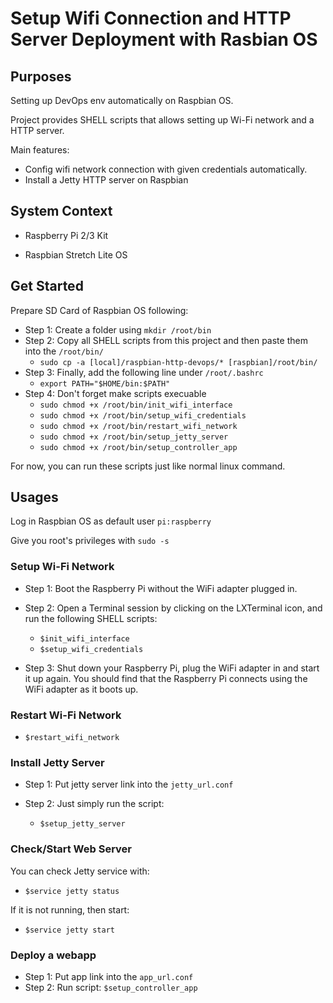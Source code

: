 # Setup Wifi Connection and HTTP Server Deployment with Rasbian OS

## Purposes

Setting up DevOps env automatically on Raspbian OS.

Project provides SHELL scripts that allows setting up Wi-Fi network and a HTTP server.

Main features:

- Config wifi network connection with given credentials automatically.
- Install a Jetty HTTP server on Raspbian

## System Context

- Raspberry Pi 2/3 Kit

- Raspbian Stretch Lite OS

## Get Started

Prepare SD Card of Raspbian OS following:

- Step 1: Create a folder using `mkdir /root/bin`
- Step 2: Copy all SHELL scripts from this project and then paste them into the `/root/bin/`
  - `sudo cp -a [local]/raspbian-http-devops/* [raspbian]/root/bin/`
- Step 3: Finally, add the following line under `/root/.bashrc`
  - `export PATH="$HOME/bin:$PATH"`
- Step 4: Don't forget make scripts execuable
  - `sudo chmod +x /root/bin/init_wifi_interface`
  - `sudo chmod +x /root/bin/setup_wifi_credentials`
  - `sudo chmod +x /root/bin/restart_wifi_network`
  - `sudo chmod +x /root/bin/setup_jetty_server`
  - `sudo chmod +x /root/bin/setup_controller_app`

For now, you can run these scripts just like normal linux command.

## Usages

Log in Raspbian OS as default user `pi:raspberry`

Give you root's privileges with `sudo -s`

### Setup Wi-Fi Network

- Step 1: Boot the Raspberry Pi without the WiFi adapter plugged in.
- Step 2: Open a Terminal session by clicking on the LXTerminal icon, and run the following SHELL scripts:

  - `$init_wifi_interface`
  - `$setup_wifi_credentials`

- Step 3: Shut down your Raspberry Pi, plug the WiFi adapter in and start it up again. You should find that the Raspberry Pi connects using the WiFi adapter as it boots up.

### Restart Wi-Fi Network

- `$restart_wifi_network`

### Install Jetty Server

- Step 1: Put jetty server link into the `jetty_url.conf`
- Step 2: Just simply run the script:

  - `$setup_jetty_server`

### Check/Start Web Server

You can check Jetty service with:

- `$service jetty status`

If it is not running, then start:

- `$service jetty start`

### Deploy a webapp

- Step 1: Put app link into the `app_url.conf`
- Step 2: Run script: `$setup_controller_app`
